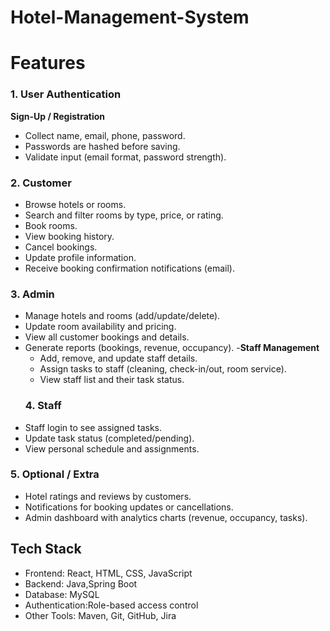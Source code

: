# Hotel-Management-System
# Features
### 1. User Authentication 
**Sign-Up / Registration**
- Collect name, email, phone, password.
- Passwords are hashed before saving.
- Validate input (email format, password strength).
### 2. Customer 
- Browse hotels or rooms.
- Search and filter rooms by type, price, or rating.
- Book rooms.
- View booking history.
- Cancel bookings.
- Update profile information.
- Receive booking confirmation notifications (email).
### 3. Admin 
- Manage hotels and rooms (add/update/delete).
- Update room availability and pricing.
- View all customer bookings and details.
- Generate reports (bookings, revenue, occupancy).
  -**Staff Management**
  - Add, remove, and update staff details.
  - Assign tasks to staff (cleaning, check-in/out, room service).
  - View staff list and their task status.
  ### 4. Staff 
- Staff login to see assigned tasks.
- Update task status (completed/pending).
- View personal schedule and assignments.
 ### 5. Optional / Extra 
- Hotel ratings and reviews by customers.
- Notifications for booking updates or cancellations.
- Admin dashboard with analytics charts (revenue, occupancy, tasks).
## Tech Stack
- Frontend: React, HTML, CSS, JavaScript  
- Backend: Java,Spring Boot  
- Database: MySQL  
- Authentication:Role-based access control
- Other Tools: Maven, Git, GitHub, Jira
  
  
